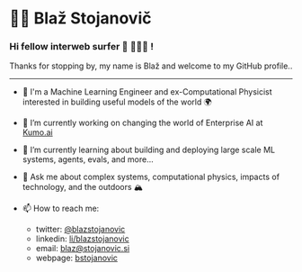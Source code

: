 # 🏄‍♂️ Blaž Stojanovič

### Hi fellow interweb surfer 👋 🏄🏼‍♀️ !

Thanks for stopping by, my name is Blaž and welcome to my GitHub profile..

---

- 🔭 I'm a Machine Learning Engineer and ex-Computational Physicist interested in building useful models of the world 🌍

- 💼 I’m currently working on changing the world of Enterprise AI at [Kumo.ai](https://www.kumo.ai)

- 🌱 I’m currently learning about building and deploying large scale ML systems, agents, evals, and more...

- 💬 Ask me about complex systems, computational physics, impacts of technology, and the outdoors 🏔

- 📫 How to reach me:
  * twitter: [@blazstojanovic](https://twitter.com/blazstojanovic)
  * linkedin: [li/blazstojanovic](https://linkedin.com/in/bstojanovic)
  * email: blaz@stojanovic.si
  * webpage: [bstojanovic](https://blazstojanovic.github.io/bstojanovic/)

